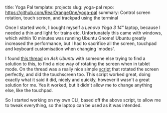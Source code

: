 title: Yoga Pal
template: projects
slug: yoga-pal
repo: https://github.com/RealOrangeOne/yoga-pal
summary: Control screen rotation, touch screen, and trackpad using the terminal

Once I started work, I bought myself a _Lenovo Yoga 3 14"_ laptop, because I needed a thin and light for trains etc. Unfortunately this came with windows, which within 10 minutes was running Ubuntu Gnome! Ubuntu greatly increased the performance, but I had to sacrifice all the screen, touchpad and keyboard customisation when changing 'modes'.

I found [this thread](https://askubuntu.com/questions/450066/rotate-touchscreen-and-disable-the-touchpad-on-yoga-2-pro-in-rotated-mode) on _Ask Ubuntu_ with someone else trying to find a solution to this, to find a nice way of rotating the screen when in tablet mode. On the thread was a really nice simple [script](https://askubuntu.com/a/485685/432138) that rotated the screen perfectly, and did the touchscreen too. This script worked great, doing exactly what it said it did, nicely and quickly, however it wasn't a great solution for me. Yes it worked, but it didn't allow me to change anything else, like the touchpad.

So I started working on my own CLI, based off the above script, to allow me to tweak everything, so the laptop can be used as it was intended.
